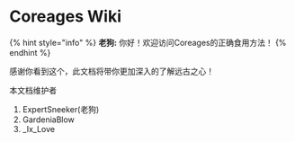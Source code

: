 # Coreages Wiki

{% hint style="info" %}
**老狗:** 你好！欢迎访问Coreages的正确食用方法！
{% endhint %}

感谢你看到这个，此文档将带你更加深入的了解远古之心！

本文档维护者

1. ExpertSneeker(老狗)
2. GardeniaBlow
3. \_Ix\_Love

